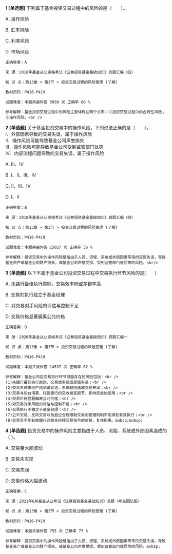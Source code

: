 **1 [单选题]** 下列属于基金投资交易过程中的风险的是（&emsp;&emsp;）。

A. 操作风险

B. 汇率风险

C. 利率风险

D. 市场风险

```
正确答案：A

来 源：2016年基金从业资格考试《证券投资基金基础知识》真题汇编（四）

知 识 点：第13章 > 第3节 > 投资交易过程的风险管理 (了解)

教材页码：P416-P419

试题难度：本题共被作答 5038 次 正确率 80 %

参考解释：基金投资交易过程中的风险主要体现在两个方面：①投资交易过程中的合规性风险；②操作风险。<br />
```


**2 [单选题]** 关于基金投资交易中的操作风险，下列说法正确的是（　　）。<br/>Ⅰ．外部因素导致的交易失误，属于操作风险<br/>Ⅱ．操作风险可能导致基金公司声誉损失<br/>Ⅲ．操作风险可能导致基金公司受到监管部门处罚<br/>Ⅳ．内部流程问题导致的交易失误，属于操作风险

A. Ⅲ、Ⅳ

B. Ⅰ、Ⅱ、Ⅲ、Ⅳ

C. Ⅱ、Ⅲ、Ⅳ

D. Ⅰ、Ⅱ<br/>

```
正确答案：B

来 源：2018年基金从业资格考试《证券投资基金基础知识》真题汇编（四）

知 识 点：第13章 > 第3节 > 投资交易过程的风险管理 (了解)

教材页码：P416-P419

试题难度：本题共被作答 15027 次 正确率 36 %

参考解释：投资交易中的操作风险是指由于人员、流程、系统或外部因素带来的交易失误，导致基金资产或基金公司财产损失，或基金公司声誉受损、受到监管部门处罚等的风险。<br/>
```


**3 [单选题]** 以下不属于基金公司投资交易过程中交易执行环节风险的是(&emsp;&emsp;)

A. 未践行最佳执行原则，交易效率低或差错率高

B. 交易的执行独立于基金经理

C. 对交易对手风险的评估与控制不足

D. 交易价格显著偏离公允价格

```
正确答案：B

来 源：2020年基金从业资格考试《证券投资基金基础知识》真题汇编一

知 识 点：第13章 > 第3节 > 投资交易过程的风险管理 (了解)

教材页码：P416-P419

试题难度：本题共被作答 14537 次 正确率 62 %

参考解释：基金公司在交易执行环节可能存在的风险包括：<br />
(1)未践行最佳执行原则，交易效率低或差错率高；<br />
(2)交易系统未经严格测试论证，系统缺陷造成交易失误；<br />
(3)交易与后台清算、托管银行的交收相互脱节，影响资金的使用；<br />
(4)交易价格显著偏离公允价格；<br />
(5)对交易对手风险的评估与控制不足；<br />
(6)交易执行不独立于基金经理；<br />
(7)公平交易、反向交易以及超过合规限制交易的管理机制不能得到有效执行；<br />
(8)交易员不能有效履行对基金经理交易指令的监督、复核职责。&nbsp;&nbsp;
```


**4 [单选题]** 投资交易中的操作风险主要指由于人员、流程、系统或外部因素造成的（ ）。

A. 交易量大能波动

B. 交易未实现

C. 交易失误

D. 交易价格大幅波动

```
正确答案：C

来 源：2021年6月基金从业考试《证券投资基金基础知识》真题（考生回忆版）

知 识 点：第13章 > 第3节 > 投资交易过程的风险管理 (了解)

教材页码：P416-P419

试题难度：本题共被作答 755 次 正确率 77 %

参考解释：投资交易中的操作风险是指由于人员、流程、系统或外部因素带来的交易失误，导致基金资产或基金公司财产损失，或基金公司声誉受损、受到监管部门处罚等的风险。&nbsp;
```

